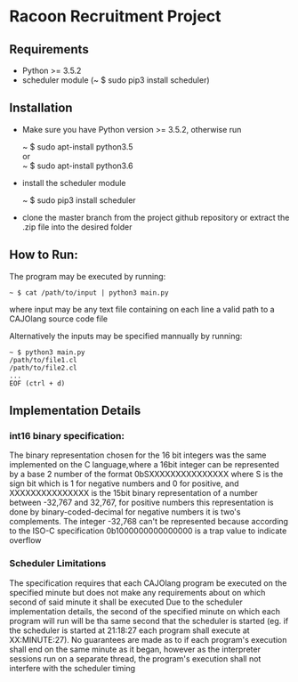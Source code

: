 # Racoon Recruitment Project

## Requirements
- Python >= 3.5.2
- scheduler module (~ $ sudo pip3 install scheduler)

## Installation
- Make sure you have Python version >= 3.5.2, otherwise run  

    ~ $ sudo apt-install python3.5  
    or  
    ~ $ sudo apt-install python3.6
    
- install the scheduler module

     ~ $ sudo pip3 install scheduler

- clone the master branch from the project github repository or extract the .zip file into the desired folder

## How to Run:
The program may be executed by running:  

    ~ $ cat /path/to/input | python3 main.py  
where input may be any text file containing on each line a valid path to a CAJOlang source code file

Alternatively the inputs may be specified mannually by running:

    ~ $ python3 main.py  
    /path/to/file1.cl  
    /path/to/file2.cl  
    ...  
    EOF (ctrl + d)

## Implementation Details

### int16 binary specification:
The binary representation chosen for the 16 bit integers was the same implemented on the C language,where a
16bit integer can be represented by a base 2 number of the format 0bSXXXXXXXXXXXXXXX where S is the sign bit
which is 1 for negative numbers and 0 for positive, and XXXXXXXXXXXXXXX is the 15bit binary representation of
a number between -32,767 and 32,767, for positive numbers this representation is done by binary-coded-decimal
for negative numbers it is two's complements.
The integer -32,768 can't be represented because according to the ISO-C specification 0b1000000000000000 is a
trap value to indicate overflow

### Scheduler Limitations
The specification requires that each CAJOlang program be executed on the specified minute but does not make any requirements about on which second of said minute it shall be executed
Due to the scheduler implementation details, the second of the specified minute on which each program will run will be tha same second that the scheduler is started (eg. if the scheduler is started at 21:18:27 each program shall execute at XX:MINUTE:27).
No guarantees are made as to if each program's execution shall end on the same minute as it began, however as the interpreter sessions run on a separate thread, the program's execution shall not interfere with the scheduler timing
